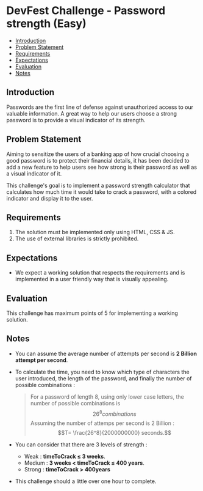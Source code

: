 # DevFest Challenge - Password strength (Easy)

- [Introduction](#introduction)
- [Problem Statement](#problem-statement)
- [Requirements](#requirements)
- [Expectations](#expectations)
- [Evaluation](#evaluation)
- [Notes](#notes)

## Introduction

Passwords are the first line of defense against unauthorized access to our valuable information. A great way to help our users choose a strong password is to provide a visual indicator of its strength.

## Problem Statement

Aiming to sensitize the users of a banking app of how crucial choosing a good password is to protect their financial details, it has been decided to add a new feature to help users see how strong is their password as well as a visual indicator of it.

This challenge's goal is to implement a password strength calculator that calculates how much time it would take to crack a password, with a colored indicator and display it to the user.

## Requirements

1. The solution must be implemented only using HTML, CSS & JS.
2. The use of external libraries is strictly prohibited.

## Expectations

- We expect a working solution that respects the requirements and is implemented in a user friendly way that is visually appealing.

## Evaluation

This challenge has maximum points of 5 for implementing a working solution.

## Notes

- You can assume the average number of attempts per second is **2 Billion attempt per second**.
- To calculate the time, you need to know which type of characters the user introduced, the length of the password, and finally the number of possible combinations :

  > For a password of length 8, using only lower case letters, the number of possible combinations is $$26^8 combinations$$
  > Assuming the number of attemps per second is 2 Billion : $$T= \frac{26^8}{2000000000}  seconds.$$

- You can consider that there are 3 levels of strength :

  - Weak : **timeToCrack ≤ 3 weeks**.
  - Medium : **3 weeks < timeToCrack ≤ 400 years**.
  - Strong : **timeToCrack > 400years**

- This challenge should a little over one hour to complete.
